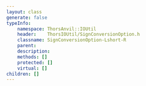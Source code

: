 ```yaml
---
layout: class
generate: false
typeInfo:
    namespace: ThorsAnvil::IOUtil
    header:    ThorsIOUtil/SignConversionOption.h
    classname: SignConversionOption-Lshort-R
    parent:    
    description: 
    methods: []
    protected: []
    virtual: []
children: []
---
```

